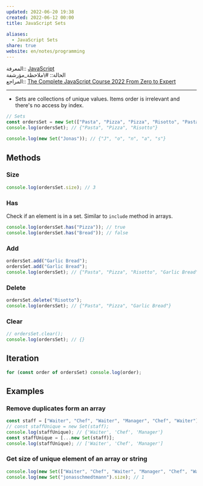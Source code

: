 ```yaml
---  
updated: 2022-06-20 19:38  
created: 2022-06-12 00:00  
title: JavaScript Sets  
  
aliases:  
  - JavaScript Sets  
share: true  
website: en/notes/programming  
---  
```

  
المعرفة:: [JavaScript](JavaScript)  
الحالة:: #\ملاحظة_مؤرشفة  
المراجع:: [The Complete JavaScript Course 2022 From Zero to Expert](The%20Complete%20JavaScript%20Course%202022%20From%20Zero%20to%20Expert)  
  
---  
  
- Sets are collections of unique values. Items order is irrelevant and there's no access by index.  
  
```js  
// Sets  
const ordersSet = new Set(["Pasta", "Pizza", "Pizza", "Risotto", "Pasta", "Pizza"]);  
console.log(ordersSet); // {"Pasta", "Pizza", "Risotto"}  
  
console.log(new Set("Jonas")); // {"J", "o", "n", "a", "s"}  
```  
  
## Methods  
  
### Size  
  
```js  
console.log(ordersSet.size); // 3  
```  
  
### Has  
  
Check if an element is in a set. Similar to `include` method in arrays.  
  
```js  
console.log(ordersSet.has("Pizza")); // true  
console.log(ordersSet.has("Bread")); // false  
```  
  
### Add  
  
```js  
ordersSet.add("Garlic Bread");  
ordersSet.add("Garlic Bread");  
console.log(ordersSet); // {"Pasta", "Pizza", "Risotto", "Garlic Bread"}  
```  
  
### Delete  
  
```js  
ordersSet.delete("Risotto");  
console.log(ordersSet); // {"Pasta", "Pizza", "Garlic Bread"}  
```  
  
### Clear  
  
```js  
// ordersSet.clear();  
console.log(ordersSet); // {}  
```  
  
## Iteration  
  
```js  
for (const order of ordersSet) console.log(order);  
```  
  
## Examples  
  
### Remove duplicates form an array  
  
```js  
const staff = ["Waiter", "Chef", "Waiter", "Manager", "Chef", "Waiter"];  
// const staffUnique = new Set(staff);  
console.log(staffUnique); // {'Waiter', 'Chef', 'Manager'}  
const staffUnique = [...new Set(staff)];  
console.log(staffUnique); // ['Waiter', 'Chef', 'Manager']  
```  
  
### Get size of unique element of an array or string  
  
```js  
console.log(new Set(["Waiter", "Chef", "Waiter", "Manager", "Chef", "Waiter"]).size); // 3  
console.log(new Set("jonasschmedtmann").size); // 1  
```  
